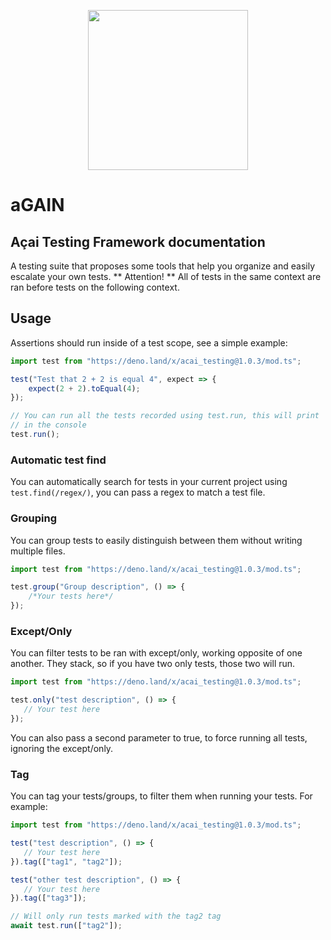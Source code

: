 <p align="center"><img src="https://api.aposoftworks.com/storage/image/ehRdFIz6tqiERXID1SIXAeu0mmTBKLdixIXsNj9s.png" width="256"></p>

# aGAIN
## Açai Testing Framework documentation

A testing suite that proposes some tools that help you organize and easily escalate your own tests. 
** Attention! ** All of tests in the same context are ran before tests on the following context.

## Usage
Assertions should run inside of a test scope, see a simple example:
``` typescript
import test from "https://deno.land/x/acai_testing@1.0.3/mod.ts";

test("Test that 2 + 2 is equal 4", expect => {
	expect(2 + 2).toEqual(4);
});

// You can run all the tests recorded using test.run, this will print
// in the console
test.run();
```

### Automatic test find
You can automatically search for tests in your current project using `test.find(/regex/)`, you can pass a regex to match a test file.

### Grouping
You can group tests to easily distinguish between them without writing multiple files.
``` typescript
import test from "https://deno.land/x/acai_testing@1.0.3/mod.ts";

test.group("Group description", () => {
    /*Your tests here*/ 
});
```

### Except/Only
You can filter tests to be ran with except/only, working opposite of one another. They stack, so if you have two only tests, those two will run.
``` typescript
import test from "https://deno.land/x/acai_testing@1.0.3/mod.ts";

test.only("test description", () => {
   // Your test here 
});
```
You can also pass a second parameter to true, to force running all tests, ignoring the except/only.

### Tag
You can tag your tests/groups, to filter them when running your tests. For example:
``` typescript
import test from "https://deno.land/x/acai_testing@1.0.3/mod.ts";

test("test description", () => {
   // Your test here 
}).tag(["tag1", "tag2"]);

test("other test description", () => {
   // Your test here 
}).tag(["tag3"]);

// Will only run tests marked with the tag2 tag
await test.run(["tag2"]);
```

